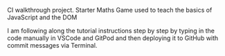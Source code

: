 CI walkthrough project. Starter Maths Game used to teach the basics of JavaScript and the DOM

I am following along the tutorial instructions step by step by typing in the code manually in VSCode and GitPod and then deploying it to GitHub with commit messages via Terminal.